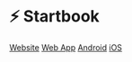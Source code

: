 # ⚡ Startbook

[Website](https://startbook.co.uk/)
[Web App](https://startbook.app/)
[Android](https://android.startbook.app)
[iOS](https://ios.startbook.app/)

